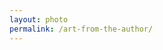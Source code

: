 ```yaml
---
layout: photo
permalink: /art-from-the-author/
---
```


<div class="author-art" style="background-image: url(/images/Liz-17Film.jpg)">
</div>

